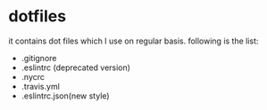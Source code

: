 # dotfiles
it contains dot files which I use on regular basis. following is the list:

- .gitignore
- .eslintrc (deprecated version)
- .nycrc
- .travis.yml
- .eslintrc.json(new style)
